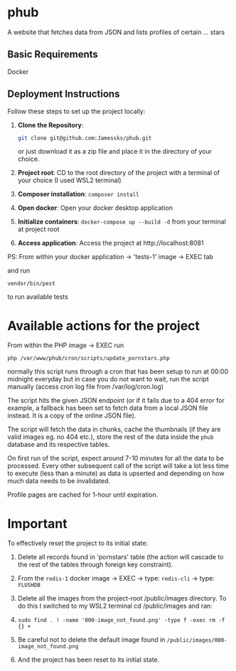 # phub

A website that fetches data from JSON and lists profiles of certain ... stars

## Basic Requirements

Docker

## Deployment Instructions

Follow these steps to set up the project locally:

1. **Clone the Repository**:

   ```bash
   git clone git@github.com:Jamessks/phub.git
   ```

   or just download it as a zip file and place it in the directory of your choice.

2. **Project root**: CD to the root directory of the project with a terminal of your choice (I used WSL2 terminal)

3. **Composer installation**: `composer install`

4. **Open docker**: Open your docker desktop application

5. **Initialize containers**: `docker-compose up --build -d` from your terminal at project root

6. **Access application**: Access the project at http://localhost:8081

PS: From within your docker application -> 'tests-1' image -> EXEC tab

and run

```
vendor/bin/pest
```

to run available tests

# **Available actions for the project**

From within the PHP image -> EXEC run

`php /var/www/phub/cron/scripts/update_pornstars.php`

normally this script runs through a cron that has been setup to run at 00:00 midnight everyday but in case you do not want to wait, run the script manually (access cron log file from /var/log/cron.log)

The script hits the given JSON endpoint (or if it fails due to a 404 error for example, a fallback has been set to fetch data from a local JSON file instead. It is a copy of the online JSON file).

The script will fetch the data in chunks, cache the thumbnails (if they are valid images eg. no 404 etc.), store the rest of the data inside the `phub` database and its respective tables.

On first run of the script, expect around 7-10 minutes for all the data to be processed. Every other subsequent call of the script will take a lot less time to execute (less than a minute) as data is upserted and depending on how much data needs to be invalidated.

Profile pages are cached for 1-hour until expiration.

# **Important**

To effectively reset the project to its initial state:

1. Delete all records found in 'pornstars' table (the action will cascade to the rest of the tables through foreign key constraint).

2. From the `redis-1` docker image -> EXEC -> type: `redis-cli` -> type: `FLUSHDB`

3. Delete all the images from the project-root /public/images directory. To do this I switched to my WSL2 terminal cd /public/images and ran:
4. `sudo find . ! -name '000-image_not_found.png' -type f -exec rm -f {} +`
5. Be careful not to delete the default image found in `/public/images/000-image_not_found.png`
6. And the project has been reset to its initial state.
